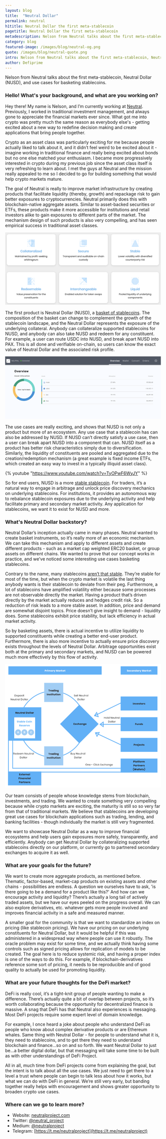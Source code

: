 ```yaml
---
layout: blog
title:  "Neutral Dollar"
permalink: neutral
h1title: Neutral Dollar the first meta-stablecoin  
pagetitle: Neutral Dollar the first meta-stablecoin   
metadescription: Nelson from Neutral talks about the first meta-stablecoin, Neutral Dollar (NUSD), and use cases for basketing stablecoins.
category: blog
featured-image: /images/blog/neutral-og.png
quote: /images/blog/neutral-quote.png
intro: Nelson from Neutral talks about the first meta-stablecoin, Neutral Dollar (NUSD), and use cases for basketing stablecoins.   
author: Defiprime
---
```

Nelson from Neutral talks about the first meta-stablecoin, Neutral Dollar (NUSD), and use cases for basketing stablecoins.

### Hello! What's your background, and what are you working on?

Hey there! My name is Nelson, and I’m currently working at [Neutral](http://neutralproject.com). Previously, I worked in traditional investment management, and always gone to appreciate the financial markets ever since. What got me into crypto was pretty much the same reason as everybody else's - getting excited about a new way to redefine decision making and create applications that bring people together.

Crypto as an asset class was particularly exciting for me because people actually liked to talk about it, and it didn’t feel weird to be excited about it - imagine working in traditional finance and really being excited about bonds but no one else matched your enthusiasm. I became more progressively interested in crypto during my previous job since the asset class itself is very refreshing to learn about. I met the guys at Neutral and the mission really appealed to me so I decided to go for building something that would help crypto markets mature.

The goal of Neutral is really to improve market infrastructure by creating products that facilitate liquidity (thereby, growth) and repackage risk to gain better exposures to cryptocurrencies. Neutral primarily does this with blockchain-native aggregate assets. Similar to asset-backed securities or ETFs, these products make it more accessible for institutions and retail investors alike to gain exposures to different parts of the market. The mechanism design of such products is also very compelling, and has seen empirical success in traditional asset classes.

![](/images/blog/Neutral.png)

The first product is Neutral Dollar (NUSD), a [basket of stablecoins](https://medium.com/@neutralproject/visualizing-metastability-c0b7da9ade4b). The composition of the basket can change to complement the growth of the stablecoin landscape, and the Neutral Dollar represents the exposure of the underlying collateral. Anybody can collateralize supported stablecoins for NUSD, and anybody can also take NUSD and redeem for any constituent. For example, a user can route USDC into NUSD, and break apart NUSD into PAX. This is all done and verifiable on-chain, so users can know the exact value of Neutral Dollar and the associated risk profile.

![](/images/blog/Neutral3.png)

The use cases are really exciting, and shows that NUSD is not only a product but more of an ecosystem. Any use case that a stablecoin has can also be addressed by NUSD. If NUSD can’t directly satisfy a use case, then a user can break apart NUSD into a component that can. NUSD itself as a product has better risk characteristics simply due to diversification. Similarly, the liquidity of constituents are pooled and aggregated due to the creation/redemption mechanism (a great example is fixed income ETFs, which created an easy way to invest in a typically illiquid asset class).

{% youtube "https://www.youtube.com/watch?v=TyOPwF6WyJY" %}

So for end users, NUSD is a more [stable stablecoin](https://medium.com/@neutralproject/intro-to-neutral-dollar-98f95d1ff9f4). For traders, it’s a natural way to engage in arbitrage and unlock price discovery mechanics on underlying stablecoins. For institutions, it provides an autonomous way to rebalance stablecoin exposures due to the underlying activity and help facilitate primary and secondary market activity. Any application for stablecoins, we want it to exist for NUSD and more.

### What's Neutral Dollar backstory?

Neutral Dollar’s inception actually came in many phases. Neutral wanted to create basket instruments, so it’s really more of an economic mechanism. We can take this mechanism and apply to different assets and create different products - such as a market cap weighted ERC20 basket, or group assets on different chains. We wanted to prove that our concept works in practice, and we’ve noticed some interesting use cases basketing stablecoins.

Contrary to the name, many stablecoins [aren’t that stable](https://hackernoon.com/a-case-study-on-husd-752b16a2d1f8). They’re stable for most of the time, but when the crypto market is volatile the last thing anybody wants is their stablecoin to deviate from their peg. Furthermore, a lot of stablecoins have amplified volatility either because some processes are not observable directly the market. Having a product that’s driven directly by the market actually reduces and hedges credit risk. So a reduction of risk leads to a more stable asset. In addition, price and demand are somewhat disjoint topics. Price doesn’t give insight to demand - liquidity does. Some stablecoins exhibit price stability, but lack efficiency in actual market activity.

So by basketing assets, there is actual incentive to utilize liquidity to supported constituents while creating a better end-user product. Furthermore, there is also more incentive to actually ensure price discovery exists throughout the levels of Neutral Dollar. Arbitrage opportunities exist both at the primary and secondary markets, and NUSD can be powered much more effectively by this flow of activity.

![](/images/blog/neutral2.png)

Our team consists of people whose knowledge stems from blockchain, investments, and trading. We wanted to create something very compelling because while crypto markets are exciting, the maturity is still so so very far from that of traditional markets. We believe that stablecoins are developing great use cases for blockchain applications such as trading, lending, and banking facilities - though individually the market is still very fragmented.

We want to showcase Neutral Dollar as a way to improve financial ecosystems and help users gain exposures more safely, transparently, and efficiently. Anybody can get Neutral Dollar by collateralizing supported stablecoins directly on our platform, or currently go to partnered secondary exchanges to acquire it as well.

### What are your goals for the future?

We want to create more aggregate products, as mentioned before. Thematic, factor-based, market-cap products on existing assets and other chains - possibilities are endless. A question we ourselves have to ask, 'is there going to be a demand for a product like this?' And how can we encourage activity and liquidity? There’s actually a long tail of actively traded assets, but we have our eyes peeled on the progress overall. We can also explore derivatives, etc. whatever gets more people involved and improves financial activity in a safe and measured manner.

A smaller goal for the community is that we want to standardize an index on pricing (like stablecoin pricing). We have our pricing on our underlying constituents for Neutral Dollar, but it would be helpful if this was administered in a widespread way where people can use it robustly. The oracle problem may exist for some time, and we actually think having some controls such as signed pricing allows for replication of models to be created. The goal here is to reduce systemic risk, and having a proper index is one of the ways to do this. For example, if blockchain-derivatives reference some sort of pricing, it needs to be reproducible and of good quality to actually be used for promoting liquidity.

### What are your future thoughts for the DeFi market?

DeFi is really cool, it’s a tight-knit group of people wanting to make a difference. There’s actually quite a bit of overlap between projects, so it’s worth collaborating because the opportunity for decentralized finance is massive. A snag that DeFi has that Neutral also experiences is messaging. Most DeFi projects require some expert level of domain knowledge.

For example, I once heard a joke about people who understand DeFi as people who know about complex derivative products or are Ethereum whales. Same thing with Neutral Dollar - for people to understand what it is, they need to stablecoins, and to get there they need to understand blockchain and finance...so on and so forth. We want Neutral Dollar to just be...a better digital dollar, but that messaging will take some time to be built as with other understandings of DeFi Project.

All in all, much time from DeFi projects come from explaining the goal, but the intent is to talk about all the use cases. We just need to get there to a level a trust where people can begin to talk less about how it works, but what we can do with DeFi in general. We’re still very early, but banding together really helps with encouragement and shows greater opportunity to broaden crypto use cases.

### Where can we go to learn more?

- Website: [neutralproject.com](http://neutralproject.com)
- Twitter: [@neutral_project](https://twitter.com/neutral_project)
- Medium: [@neutralproject](https://medium.com/@neutralproject)
- Telegram: [https://t.me/neutralproject](https://t.me/neutralproject)
